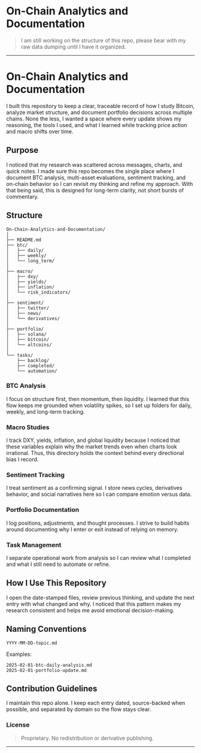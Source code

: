 # On-Chain Analytics and Documentation
> I am still working on the structure of this repo, please bear with my raw data dumping until I have it organized.

---

# On-Chain Analytics and Documentation

I built this repository to keep a clear, traceable record of how I study Bitcoin, analyze market structure, and document portfolio decisions across multiple chains. None the less, I wanted a space where every update shows my reasoning, the tools I used, and what I learned while tracking price action and macro shifts over time.

## Purpose

I noticed that my research was scattered across messages, charts, and quick notes. I made sure this repo becomes the single place where I document BTC analysis, multi-asset evaluations, sentiment tracking, and on-chain behavior so I can revisit my thinking and refine my approach. With that being said, this is designed for long-term clarity, not short bursts of commentary.

## Structure

```
On-Chain-Analytics-and-Documentation/
│
├── README.md
├── btc/
│   ├── daily/
│   ├── weekly/
│   └── long_term/
│
├── macro/
│   ├── dxy/
│   ├── yields/
│   ├── inflation/
│   └── risk_indicators/
│
├── sentiment/
│   ├── twitter/
│   ├── news/
│   └── derivatives/
│
├── portfolio/
│   ├── solana/
│   ├── bitcoin/
│   └── altcoins/
│
└── tasks/
    ├── backlog/
    ├── completed/
    └── automation/
```

### BTC Analysis

I focus on structure first, then momentum, then liquidity. I learned that this flow keeps me grounded when volatility spikes, so I set up folders for daily, weekly, and long-term tracking.

### Macro Studies

I track DXY, yields, inflation, and global liquidity because I noticed that these variables explain why the market trends even when charts look irrational. Thus, this directory holds the context behind every directional bias I record.

### Sentiment Tracking

I treat sentiment as a confirming signal. I store news cycles, derivatives behavior, and social narratives here so I can compare emotion versus data.

### Portfolio Documentation

I log positions, adjustments, and thought processes. I strive to build habits around documenting why I enter or exit instead of relying on memory.

### Task Management

I separate operational work from analysis so I can review what I completed and what I still need to automate or refine.

## How I Use This Repository

I open the date-stamped files, review previous thinking, and update the next entry with what changed and why. I noticed that this pattern makes my research consistent and helps me avoid emotional decision-making.

## Naming Conventions

```
YYYY-MM-DD-topic.md
```

Examples:

```
2025-02-01-btc-daily-analysis.md
2025-02-01-portfolio-update.md
```

## Contribution Guidelines

I maintain this repo alone. I keep each entry dated, source-backed when possible, and separated by domain so the flow stays clear.

### License
> Proprietary. No redistribution or derivative publishing.

---
